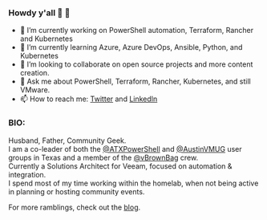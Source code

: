 ### Howdy y'all 👋 :green_heart:
 

- 🔭 I’m currently working on PowerShell automation, Terraform, Rancher and Kubernetes
- 🌱 I’m currently learning Azure, Azure DevOps, Ansible, Python, and Kubernetes
- 👯 I’m looking to collaborate on open source projects and more content creation.
- 💬 Ask me about PowerShell, Terraform, Rancher, Kubernetes, and still VMware.
- 📫 How to reach me: [Twitter](https://twitter.com/jhoughes) and [LinkedIn](https://www.linkedin.com/in/joehoughes/)

### BIO:

Husband, Father, Community Geek.  
I am a co-leader of both the [@ATXPowerShell](https://twitter.com/ATXPowerShell) and [@AustinVMUG](https://twitter.com/AustinVMUG) user groups in Texas and a member of the [@vBrownBag](https://twitter.com/vbrownbag) crew.  
Currently a Solutions Architect for Veeam, focused on automation & integration.  
I spend most of my time working within the homelab, when not being active in planning or hosting community events.  

For more ramblings, check out the [blog](https://www.fullstackgeek.net/).  
